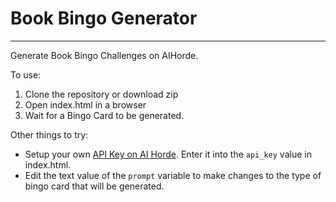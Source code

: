 # Book Bingo Generator
---

Generate Book Bingo Challenges on AIHorde.

To use:
1. Clone the repository or download zip
2. Open index.html in a browser
3. Wait for a Bingo Card to be generated.

Other things to try:
* Setup your own [API Key on AI Horde](https://aihorde.net/register). Enter it into the `api_key` value in index.html.
* Edit the text value of the `prompt` variable to make changes to the type of bingo card that will be generated.